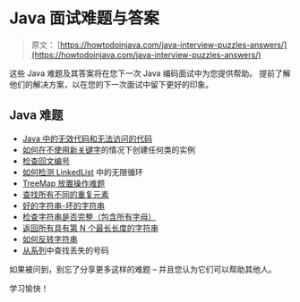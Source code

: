 # Java 面试难题与答案

> 原文： [https://howtodoinjava.com/java-interview-puzzles-answers/](https://howtodoinjava.com/java-interview-puzzles-answers/)

这些 Java 难题及其答案将在您下一次 Java 编码面试中为您提供帮助。 提前了解他们的解决方案，以在您的下一次面试中留下更好的印象。

## Java 难题

*   [Java 中的无效代码和无法访问的代码](//howtodoinjava.com/puzzles/dead-code-and-unreachable-code-in-java-puzzle/)
*   [如何在不使用新关键字](//howtodoinjava.com/puzzles/how-to-create-an-instance-of-any-class-without-using-new-keyword/)的情况下创建任何类的实例
*   [检查回文编号](//howtodoinjava.com/puzzles/how-to-check-if-a-number-is-palindrome-in-java/)
*   [如何检测 LinkedList](https://howtodoinjava.com/puzzles/how-to-detect-infinite-loop-in-linkedlist-in-java-with-example/) 中的无限循环
*   [TreeMap 放置操作难题](//howtodoinjava.com/puzzles/java-puzzle-treemap-put-operation/)
*   [查找所有不同的重复元素](//howtodoinjava.com/puzzles/java-puzzle-find-all-the-distinct-duplicate-elements/)
*   [好的字符串-坏的字符串](//howtodoinjava.com/puzzles/java-puzzle-good-string-bad-string/)
*   [检查字符串是否完整（包含所有字母）](//howtodoinjava.com/puzzles/puzzle-check-if-string-is-complete-contains-all-alphabets/)
*   [返回所有具有第 N 个最长长度的字符串](//howtodoinjava.com/puzzles/puzzle-return-all-the-strings-with-the-nth-longest-length/)
*   [如何反转字符串](//howtodoinjava.com/puzzles/how-to-reverse-string-in-java/)
*   [从系列](//howtodoinjava.com/puzzles/find-missing-number-from-series/)中查找丢失的号码

如果被问到，别忘了分享更多这样的难题 – 并且您认为它们可以帮助其他人。

学习愉快！